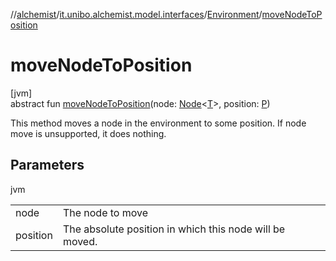 //[alchemist](../../../index.md)/[it.unibo.alchemist.model.interfaces](../index.md)/[Environment](index.md)/[moveNodeToPosition](move-node-to-position.md)

# moveNodeToPosition

[jvm]\
abstract fun [moveNodeToPosition](move-node-to-position.md)(node: [Node](../-node/index.md)<[T](../-node/index.md)>, position: [P](../../it.unibo.alchemist.core.interfaces/-simulation/index.md))

This method moves a node in the environment to some position. If node move is unsupported, it does nothing.

## Parameters

jvm

| | |
|---|---|
| node | The node to move |
| position | The absolute position in which this node will be moved. |
